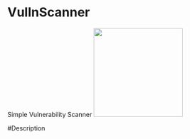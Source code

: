 <h1> VullnScanner </h1>
Simple Vulnerability Scanner

<img src="https://github.com/prashik287/VullnScanner/blob/main/screenshots/home.PNG" width=200>
<!-- ![alt text](https://github.com/prashik287/VullnScanner/blob/main/screenshots/home.PNG)
![alt text](https://github.com/prashik287/VullnScanner/blob/main/screenshots/portscan.PNG)
![alt text](https://github.com/prashik287/VullnScanner/blob/main/screenshots/recon.png) -->

#Description

